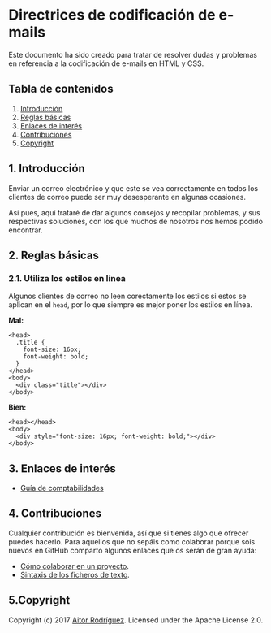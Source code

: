 # Directrices de codificación de e-mails

Este documento ha sido creado para tratar de resolver dudas y problemas en referencia a la codificación de e-mails en HTML y CSS.


## Tabla de contenidos

1. [Introducción](#introduccion)
2. [Reglas básicas](#reglasbasicas)
3. [Enlaces de interés](#enlacesinteres)
4. [Contribuciones](#contribuciones)
5. [Copyright](#copyright)

<a name="introduccion"></a>
## 1. Introducción

Enviar un correo electrónico y que este se vea correctamente en todos los clientes de correo puede ser muy desesperante en algunas ocasiones.

Así pues, aquí trataré de dar algunos consejos y recopilar problemas, y sus respectivas soluciones, con los que muchos de nosotros nos hemos podido encontrar.


<a name="reglasbasicas"></a>
## 2. Reglas básicas

### 2.1. Utiliza los estilos en línea

Algunos clientes de correo no leen corectamente los estilos si estos se aplican en el `head`, por lo que siempre es mejor poner los estilos en línea.

**Mal:**
```
<head>
  .title {
    font-size: 16px;
    font-weight: bold;
  }
</head>
<body>
  <div class="title"></div>
</body>
```

**Bien:**
```
<head></head>
<body>
  <div style="font-size: 16px; font-weight: bold;"></div>
</body>
```


<a name="enlacesinteres"></a>
## 3. Enlaces de interés

- [Guía de comptabilidades](https://www.campaignmonitor.com/css)


<a name="contribuciones"></a>
## 4. Contribuciones

Cualquier contribución es bienvenida, así que si tienes algo que ofrecer puedes hacerlo. Para aquellos que no sepáis como colaborar porque sois nuevos en GitHub comparto algunos enlaces que os serán de gran ayuda:

- [Cómo colaborar en un proyecto](https://gist.github.com/BCasal/026e4c7f5c71418485c1).
- [Sintaxis de los ficheros de texto](https://help.github.com/articles/basic-writing-and-formatting-syntax/).


<a name="copyright"></a>
## 5.Copyright

Copyright (c) 2017 [Aitor Rodríguez](http://www.frontendfactory.es). Licensed under the Apache License 2.0.
